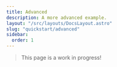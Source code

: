 ```yaml
---
title: Advanced
description: A more advanced example.
layout: "/src/layouts/DocsLayout.astro"
slug: "quickstart/advanced"
sidebar:
  order: 1
---
```


> This page is a work in progress!